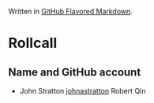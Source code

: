 Written in [GitHub Flavored Markdown](https://help.github.com/articles/github-flavored-markdown).

Rollcall
========

Name and GitHub account
--------------------------------
* John Stratton [johnastratton](https://github.com/johnastratton)
Robert Qin
